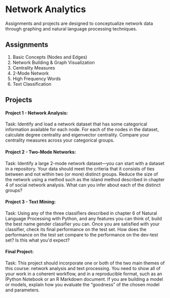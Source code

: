 # Network Analytics 
  
Assignments and projects are designed to conceptualize network data through graphing and natural language processing techniques. 

## Assignments 

1.  Basic Concepts (Nodes and Edges)  
2.  Network Building & Graph Visualization  
3.  Centrality Measures   
4.  2-Mode Network  
5.  High Frequency Words  
6.  Text Classification

## Projects

#### Project 1 - Network Analysis:  
Task: Identify and load a network dataset that has some categorical information available for each node. For each of the nodes in the dataset, calculate degree centrality and eigenvector centrality. Compare your centrality measures across your categorical groups.

#### Project 2 - Two-Mode Networks:
Task: Identify a large 2-mode network dataset—you can start with a dataset in a repository. Your data should meet the criteria that it consists of ties between and not within two (or more) distinct groups.
Reduce the size of the network using a method such as the island method described in chapter 4 of social network analysis. What can you infer about each of the distinct groups?

#### Project 3 - Text Mining:
Task: Using any of the three classifiers described in chapter 6 of Natural Language Processing with Python, and any features you can think of, build the best name gender classifier you can. Once you are satisfied with your classifier, check its final performance on the test set. How does the performance on the test set compare to the performance on the dev-test set? Is this what you'd expect?
 
#### Final Project:
Task: This project should incorporate one or both of the two main themes of this course: network analysis and text processing. You need to show all of your work in a coherent workflow, and in a reproducible format, such as an IPython Notebook or an R Markdown document. If you are building a model or models, explain how you evaluate the “goodness” of the chosen model and parameters.


